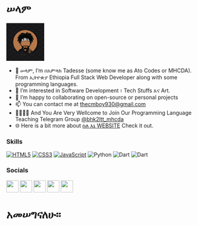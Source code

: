 # ሠላም

<img src='atocodes.jpg' width='100' display='block'>

- 👋 ሠላም, I’m በአምላክ Tadesse (some know me as Ato Codes or MHCDA). From ኢትዮጵያ Ethiopia Full Stack Web Developer along with some programming languages.
- 👀 I’m interested in Software Development ፣ Tech Stuffs እና Art.
- 💞️ I’m happy to collaborating on open-source or personal projects
- 📫 You can contact me at [thecmboy930@gmail.com](thecmboy930@gmail.com)
- 👩‍💻👨‍💻 And You Are Very Wellcome to Join Our Programming Language Teaching Telegram Group [@bhk2ltt_mhcda](https://t.me/s/bhk2ltt_mhcda)
- 🌐 Here is a bit more about [ስለ እኔ WEBSITE](https://beamlaktadesse01.github.io/my_cv_site/) Check it out.

### Skills
<p align="left">
<a href="https://developer.mozilla.org/en-US/docs/Glossary/HTML5" target="_blank" rel="noreferrer"><img src="https://raw.githubusercontent.com/danielcranney/readme-generator/main/public/icons/skills/html5-colored.svg" width="36" height="36" alt="HTML5" /></a>
<a href="https://www.w3.org/TR/CSS/#css" target="_blank" rel="noreferrer"><img src="https://raw.githubusercontent.com/danielcranney/readme-generator/main/public/icons/skills/css3-colored.svg" width="36" height="36" alt="CSS3" /></a>
<a href="https://developer.mozilla.org/en-US/docs/Web/JavaScript" target="_blank" rel="noreferrer"><img src="https://raw.githubusercontent.com/danielcranney/readme-generator/main/public/icons/skills/javascript-colored.svg" width="36" height="36" alt="JavaScript" /></a>
<a target="_blank" rel="noreferrer"><img src="https://raw.githubusercontent.com/danielcranney/readme-generator/main/public/icons/skills/python-colored.svg" width="36" height="36" alt="Python" /></a>
<a target="_blank" rel="noreferrer"><img src="https://avatars.githubusercontent.com/u/1609975?s=280&v=4" width="36" height="36" alt="Dart" /></a>
<a target="_blank" rel="noreferrer"><img src="https://images.saymedia-content.com/.image/t_share/MTc0NDczMTM4OTg0NDYxOTU4/a-brief-introduction-to-c.png" width="36" height="36" alt="Dart" /></a>
</p>


### Socials
<p align="left"> 

<a href="https://www.instagram.com/ato.codes/" target="_blank" rel="noreferrer"><img src="https://raw.githubusercontent.com/danielcranney/readme-generator/main/public/icons/socials/instagram.svg" width="32" height="32" /></a> 
<a href="https://twitter.com/ato_codes" target="_blank" rel="noreferrer"><img src="https://raw.githubusercontent.com/danielcranney/readme-generator/main/public/icons/socials/twitter.svg" width="32" height="32" /></a>
<a href="https://t.me/bhk2ltt_mhcda" target="_blank" rel="noreferrer"><img src="https://upload.wikimedia.org/wikipedia/commons/8/82/Telegram_logo.svg" width="32" height="32" /></a>
<a href="https://www.tiktok.com/@ato.codes?lang=en" target="_blank" rel="noreferrer"><img src="https://www.edigitalagency.com.au/wp-content/uploads/TikTok-icon-glyph.png" width="32" height="32" /></a>
<a href="https://beamlaktadesse01.github.io/my_cv_site/" target="_blank" rel="noreferrer"><img src="https://www.pngmart.com/files/8/Website-Transparent-PNG.png" width="32" height="32" /></a>

</p>

# አመሠግናለሁ።
<!---
beamlakTadesse01/beamlakTadesse01 is a ✨ special ✨ repository because its `README.md` (this file) appears on your GitHub profile.
You can click the Preview link to take a look at your changes.
--->
